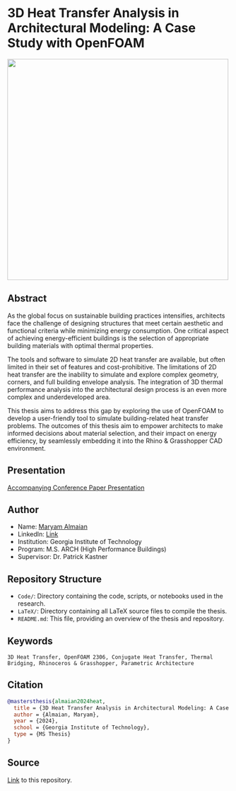 # 3D Heat Transfer Analysis in Architectural Modeling: A Case Study with OpenFOAM

<img src="https://raw.githubusercontent.com/kastnerp/MT-3D-Heat-Transfer-Analysis-in-Architectural-Modeling/main/LaTeX/Figures/newvalleg.png" width="500px">

## Abstract

As the global focus on sustainable building practices intensifies, architects face the challenge of designing structures that meet certain aesthetic and functional criteria while minimizing energy consumption. One critical aspect of achieving energy-efficient buildings is the selection of appropriate building materials with optimal thermal properties.

The tools and software to simulate 2D heat transfer are available, but often limited in their set of features and cost-prohibitive. The limitations of 2D heat transfer are the inability to simulate and explore complex geometry, corners, and full building envelope analysis. The integration of 3D thermal performance analysis into the architectural design process is an even more complex and underdeveloped area.

This thesis aims to address this gap by exploring the use of OpenFOAM to develop a user-friendly tool to simulate building-related heat transfer problems. The outcomes of this thesis aim to empower architects to make informed decisions about material selection, and their impact on energy efficiency, by seamlessly embedding it into the Rhino & Grasshopper CAD environment.

## Presentation

[Accompanying Conference Paper Presentation](https://www.youtube.com/watch?v=Wp8I9--Jn_8)


## Author

- Name: [Maryam Almaian](mailto:Malmaian3@gatech.edu)
- LinkedIn: [Link](https://www.linkedin.com/in/maryam-almaian/)
- Institution: Georgia Institute of Technology
- Program: M.S. ARCH (High Performance Buildings)
- Supervisor: Dr. Patrick Kastner

## Repository Structure

- `Code/`: Directory containing the code, scripts, or notebooks used in the research.
- `LaTeX/`: Directory containing all LaTeX source files to compile the thesis.
- `README.md`: This file, providing an overview of the thesis and repository.

## Keywords

`3D Heat Transfer, OpenFOAM 2306, Conjugate Heat Transfer, Thermal Bridging, Rhinoceros & Grasshopper, Parametric Architecture`

## Citation

```bibtex
@mastersthesis{almaian2024heat,
  title = {3D Heat Transfer Analysis in Architectural Modeling: A Case Study with OpenFOAM},
  author = {Almaian, Maryam},
  year = {2024},
  school = {Georgia Institute of Technology},
  type = {MS Thesis}
}
```

## Source

[Link](https://github.com/kastnerp/MT-3D-Heat-Transfer-Analysis-in-Architectural-Modeling) to this repository.
